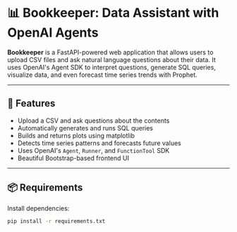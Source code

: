 # 📊 Bookkeeper: Data Assistant with OpenAI Agents

**Bookkeeper** is a FastAPI-powered web application that allows users to upload CSV files and ask natural language questions about their data. It uses OpenAI's Agent SDK to interpret questions, generate SQL queries, visualize data, and even forecast time series trends with Prophet.

---

## 🚀 Features

- Upload a CSV and ask questions about the contents
- Automatically generates and runs SQL queries
- Builds and returns plots using matplotlib
- Detects time series patterns and forecasts future values
- Uses OpenAI's `Agent`, `Runner`, and `FunctionTool` SDK
- Beautiful Bootstrap-based frontend UI

---

## 📦 Requirements

Install dependencies:

```bash
pip install -r requirements.txt
